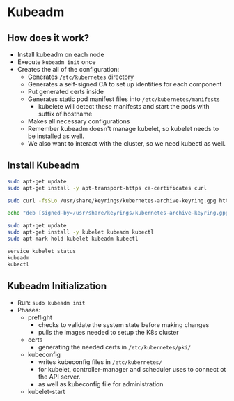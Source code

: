 # Kubeadm

## How does it work?

- Install kubeadm on each node
- Execute ```kubeadm init``` once
- Creates the all of the configuration:
  - Generates ```/etc/kubernetes``` directory
  - Generates a self-signed CA to set up identities for each component
  - Put generated certs inside
  - Generates static pod manifest files into ```/etc/kubernetes/manifests```
    - kubelete will detect these manifests and start the pods with suffix of hostname
  - Makes all necessary configurations
  - Remember kubeadm doesn't manage kubelet, so kubelet needs to be installed as well. 
  - We also want to interact with the cluster, so we need kubectl as well.

## Install Kubeadm

```bash
sudo apt-get update
sudo apt-get install -y apt-transport-https ca-certificates curl

sudo curl -fsSLo /usr/share/keyrings/kubernetes-archive-keyring.gpg https://packages.cloud.google.com/apt/doc/apt-key.gpg

echo "deb [signed-by=/usr/share/keyrings/kubernetes-archive-keyring.gpg] https://apt.kubernetes.io/ kubernetes-xenial main" | sudo tee /etc/apt/sources.list.d/kubernetes.list

sudo apt-get update
sudo apt-get install -y kubelet kubeadm kubectl
sudo apt-mark hold kubelet kubeadm kubectl

service kubelet status
kubeadm
kubectl
```

## Kubeadm Initialization

- Run: ```sudo kubeadm init```
- Phases:
  - preflight
    - checks to validate the system state before making changes
    - pulls the images needed to setup the K8s cluster
  - certs
    - generating the needed certs in ```/etc/kubernetes/pki/```
  - kubeconfig
    - writes kubeconfig files in ```/etc/kubernetes/```
    - for kubelet, controller-manager and scheduler uses to connect ot the API server.
    - as well as kubeconfig file for administration
  - kubelet-start